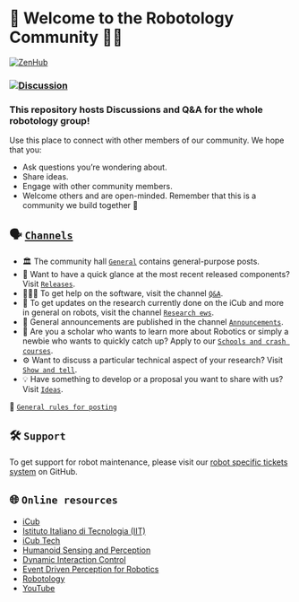 🤖 Welcome to the Robotology Community 👋🏻
==========================================

[![ZenHub](https://img.shields.io/badge/Shipping_faster_with-ZenHub-435198.svg)](https://zenhub.com)

### [![Discussion](https://img.shields.io/badge/Post-New_Discussion-informational?style=for-the-badge&logo=github)](../../discussions/new)

### This repository hosts Discussions and Q&A for the whole robotology group!
Use this place to connect with other members of our community. We hope that you:
- Ask questions you’re wondering about.
- Share ideas.
- Engage with other community members.
- Welcome others and are open-minded. Remember that this is a community we build together 💪

## 🗣 [`Channels`](../../discussions)
- 🏛 The community hall [`General`](../../discussions/categories/general) contains general-purpose posts.
- 🚀 Want to have a quick glance at the most recent released components? Visit [`Releases`](../../discussions/categories/releases).
- 🙋🏻‍♂️ To get help on the software, visit the channel [`Q&A`](../../discussions/categories/q-a).
- 📰 To get updates on the research currently done on the iCub and more in general on robots, visit the channel [`Research ews`](../../discussions/categories/research-news).
- 📣 General announcements are published in the channel [`Announcements`](../../discussions/categories/announcements).
- 🏫 Are you a scholar who wants to learn more about Robotics or simply a newbie who wants to quickly catch up? Apply to our [`Schools and crash courses`](../../discussions/categories/schools-and-crash-courses).
- ⚙ Want to discuss a particular technical aspect of your research? Visit [`Show and tell`](../../discussions/categories/show-and-tell).
- 💡 Have something to develop or a proposal you want to share with us? Visit [`Ideas`](../../discussions/categories/ideas).

📃 [`General rules for posting`](/.github/SUPPORT.md)

## 🛠 `Support`
To get support for robot maintenance, please visit our [robot specific tickets system](https://github.com/robotology/icub-tech-support/issues) on GitHub.

## 🌐 `Online resources`
- [iCub](https://icub.iit.it)
- [Istituto Italiano di Tecnologia (IIT)](http://www.iit.it)
- [iCub Tech](https://iit.it/research/facilities/icub-tech)
- [Humanoid Sensing and Perception](https://www.iit.it/research/lines/humanoid-sensing-and-perception)
- [Dynamic Interaction Control](https://dic.iit.it)
- [Event Driven Perception for Robotics](https://edpr.iit.it)
- [Robotology](https://github.com/robotology)
- [YouTube](https://www.youtube.com/user/robotcub)
